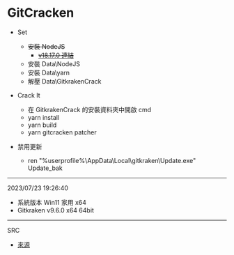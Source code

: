 # GitCracken
- Set
    - ~~安裝 NodeJS~~
        - ~~[v18.17.0 連結](https://nodejs.org/dist/v18.17.0/node-v18.17.0-x64.msi)~~
    - 安裝 Data\NodeJS
    - 安裝 Data\yarn
    - 解壓 Data\GitkrakenCrack

- Crack It
    - 在 GitkrakenCrack 的安裝資料夾中開啟 cmd
    - yarn install
    - yarn build
    - yarn gitcracken patcher
- 禁用更新
    - ren "%userprofile%\AppData\Local\gitkraken\Update.exe" Update_bak

---

2023/07/23 19:26:40
- 系統版本 Win11 家用 x64
- Gitkraken v9.6.0 x64 64bit

---

SRC
- [來源](https://github.com/wanZzz6/Modules-Learn/blob/master/%E6%8A%80%E6%9C%AF/Gitkraken%20%E6%9C%80%E6%96%B0%E7%89%88v9.x%E7%A0%B4%E8%A7%A3%E6%95%99%E7%A8%8B.md)
